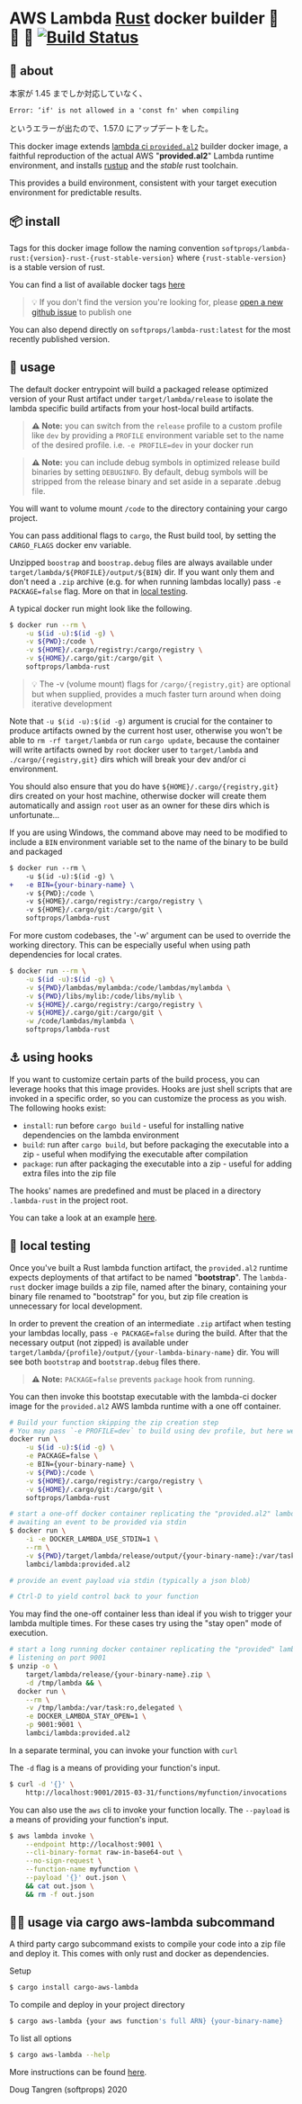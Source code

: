 # AWS Lambda [Rust](https://www.rust-lang.org/) docker builder 🐑 🦀 🐳 [![Build Status](https://github.com/softprops/lambda-rust/workflows/Main/badge.svg)](https://github.com/softprops/lambda-rust/actions)

## 🤔 about

本家が 1.45 までしか対応していなく、
```
Error: ‘if' is not allowed in a 'const fn' when compiling
```
というエラーが出たので、1.57.0 にアップデートをした。

This docker image extends [lambda ci `provided.al2`](https://github.com/lambci/docker-lambda#documentation) builder docker image, a faithful reproduction of the actual AWS "**provided.al2**" Lambda runtime environment,
and installs [rustup](https://rustup.rs/) and the _stable_ rust toolchain.

This provides a build environment, consistent with your target execution environment for predictable results.

## 📦 install

Tags for this docker image follow the naming convention `softprops/lambda-rust:{version}-rust-{rust-stable-version}`
where `{rust-stable-version}` is a stable version of rust.

You can find a list of available docker tags [here](https://hub.docker.com/r/softprops/lambda-rust/tags)

> 💡 If you don't find the version you're looking for, please [open a new github issue](https://github.com/softprops/lambda-rust/issues/new?title=I%27m%20looking%20for%20version%20xxx) to publish one

You can also depend directly on `softprops/lambda-rust:latest` for the most recently published version.

## 🤸 usage

The default docker entrypoint will build a packaged release optimized version of your Rust artifact under `target/lambda/release` to
isolate the lambda specific build artifacts from your host-local build artifacts.

> **⚠️ Note:** you can switch from the `release` profile to a custom profile like `dev` by providing a `PROFILE` environment variable set to the name of the desired profile. i.e. `-e PROFILE=dev` in your docker run

> **⚠️ Note:** you can include debug symbols in optimized release build binaries by setting `DEBUGINFO`. By default, debug symbols will be stripped from the release binary and set aside in a separate .debug file.

You will want to volume mount `/code` to the directory containing your cargo project.

You can pass additional flags to `cargo`, the Rust build tool, by setting the `CARGO_FLAGS` docker env variable.

Unzipped `boostrap` and `boostrap.debug` files are always available
under `target/lambda/${PROFILE}/output/${BIN}` dir. If you want only them and don't
need a `.zip` archive (e.g. for when running lambdas locally) pass `-e PACKAGE=false`
flag. More on that in [local testing](#-local-testing).

A typical docker run might look like the following.

```sh
$ docker run --rm \
    -u $(id -u):$(id -g) \
    -v ${PWD}:/code \
    -v ${HOME}/.cargo/registry:/cargo/registry \
    -v ${HOME}/.cargo/git:/cargo/git \
    softprops/lambda-rust
```

> 💡 The -v (volume mount) flags for `/cargo/{registry,git}` are optional but when supplied, provides a much faster turn around when doing iterative development

Note that `-u $(id -u):$(id -g)` argument is crucial for the container to produce artifacts
owned by the current host user, otherwise you won't be able to `rm -rf target/lambda`
or run `cargo update`, because the container will write artifacts owned by `root` docker user
to `target/lambda` and `./cargo/{registry,git}` dirs which will break your dev and/or ci environment.

You should also ensure that you do have `${HOME}/.cargo/{registry,git}` dirs created
on your host machine, otherwise docker will create them automatically and assign `root` user
as an owner for these dirs which is unfortunate...

If you are using Windows, the command above may need to be modified to include
a `BIN` environment variable set to the name of the binary to be build and packaged

```diff
$ docker run --rm \
    -u $(id -u):$(id -g) \
+   -e BIN={your-binary-name} \
    -v ${PWD}:/code \
    -v ${HOME}/.cargo/registry:/cargo/registry \
    -v ${HOME}/.cargo/git:/cargo/git \
    softprops/lambda-rust
```

For more custom codebases, the '-w' argument can be used to override the working directory.
This can be especially useful when using path dependencies for local crates.

```sh
$ docker run --rm \
    -u $(id -u):$(id -g) \
    -v ${PWD}/lambdas/mylambda:/code/lambdas/mylambda \
    -v ${PWD}/libs/mylib:/code/libs/mylib \
    -v ${HOME}/.cargo/registry:/cargo/registry \
    -v ${HOME}/.cargo/git:/cargo/git \
    -w /code/lambdas/mylambda \
    softprops/lambda-rust
```

## ⚓ using hooks

If you want to customize certain parts of the build process, you can leverage hooks that this image provides.
Hooks are just shell scripts that are invoked in a specific order, so you can customize the process as you wish. The following hooks exist:

- `install`: run before `cargo build` - useful for installing native dependencies on the lambda environment
- `build`: run after `cargo build`, but before packaging the executable into a zip - useful when modifying the executable after compilation
- `package`: run after packaging the executable into a zip - useful for adding extra files into the zip file

The hooks' names are predefined and must be placed in a directory `.lambda-rust` in the project root.

You can take a look at an example [here](./tests/test-func-with-hooks).

## 🔬 local testing

Once you've built a Rust lambda function artifact, the `provided.al2` runtime expects
deployments of that artifact to be named "**bootstrap**". The `lambda-rust` docker image
builds a zip file, named after the binary, containing your binary file renamed to "bootstrap" for you, but zip file creation is unnecessary for local development.

In order to prevent the creation of an intermediate `.zip` artifact when testing your lambdas locally, pass `-e PACKAGE=false` during the build. After that the necessary
output (not zipped) is available under `target/lambda/{profile}/output/{your-lambda-binary-name}` dir.
You will see both `bootstrap` and `bootstrap.debug` files there.

> **⚠️ Note:** `PACKAGE=false` prevents `package` hook from running.

You can then invoke this bootstap executable with the lambda-ci docker image for the `provided.al2` AWS lambda runtime with a one off container.

```sh
# Build your function skipping the zip creation step
# You may pass `-e PROFILE=dev` to build using dev profile, but here we use `release`
docker run \
    -u $(id -u):$(id -g) \
    -e PACKAGE=false \
    -e BIN={your-binary-name} \
    -v ${PWD}:/code \
    -v ${HOME}/.cargo/registry:/cargo/registry \
    -v ${HOME}/.cargo/git:/cargo/git \
    softprops/lambda-rust

# start a one-off docker container replicating the "provided.al2" lambda runtime
# awaiting an event to be provided via stdin
$ docker run \
    -i -e DOCKER_LAMBDA_USE_STDIN=1 \
    --rm \
    -v ${PWD}/target/lambda/release/output/{your-binary-name}:/var/task:ro,delegated \
    lambci/lambda:provided.al2

# provide an event payload via stdin (typically a json blob)

# Ctrl-D to yield control back to your function
```

You may find the one-off container less than ideal if you wish to trigger your lambda multiple times. For these cases try using the "stay open" mode of execution.

```sh
# start a long running docker container replicating the "provided" lambda runtime
# listening on port 9001
$ unzip -o \
    target/lambda/release/{your-binary-name}.zip \
    -d /tmp/lambda && \
  docker run \
    --rm \
    -v /tmp/lambda:/var/task:ro,delegated \
    -e DOCKER_LAMBDA_STAY_OPEN=1 \
    -p 9001:9001 \
    lambci/lambda:provided.al2
```

In a separate terminal, you can invoke your function with `curl`

The `-d` flag is a means of providing your function's input.

```sh
$ curl -d '{}' \
    http://localhost:9001/2015-03-31/functions/myfunction/invocations
```

You can also use the `aws` cli to invoke your function locally. The `--payload` is a means of providing your function's input.

```sh
$ aws lambda invoke \
    --endpoint http://localhost:9001 \
    --cli-binary-format raw-in-base64-out \
    --no-sign-request \
    --function-name myfunction \
    --payload '{}' out.json \
    && cat out.json \
    && rm -f out.json
```

## 🤸🤸 usage via cargo aws-lambda subcommand

A third party cargo subcommand exists to compile your code into a zip file and deploy it. This comes with only
rust and docker as dependencies.

Setup

```sh
$ cargo install cargo-aws-lambda
```

To compile and deploy in your project directory

```sh
$ cargo aws-lambda {your aws function's full ARN} {your-binary-name}
```

To list all options

```sh
$ cargo aws-lambda --help
```

More instructions can be found [here](https://github.com/vvilhonen/cargo-aws-lambda).

Doug Tangren (softprops) 2020
